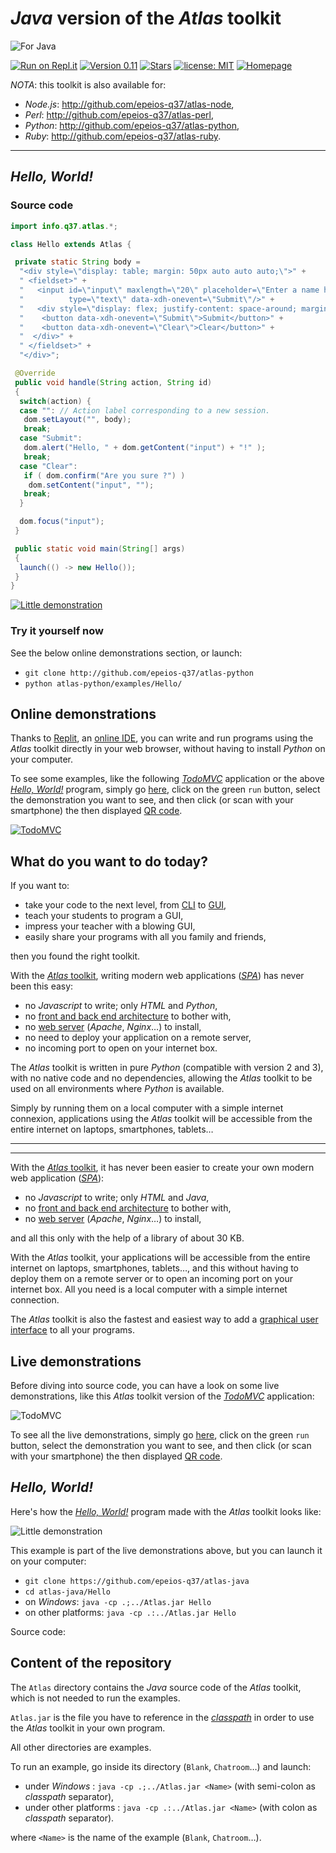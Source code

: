 # *Java* version of the *Atlas* toolkit

![For Java](https://q37.info/download/assets/Java.png "Java logo")

[![Run on Repl.it](https://repl.it/badge/github/epeios-q37/atlas-java)](https://q37.info/s/3vwk3h3n)
[![Version 0.11](https://img.shields.io/static/v1.svg?&color=90b4ed&label=Version&message=0.11)](http://github.com/epeios-q37/atlas-java/)
[![Stars](https://img.shields.io/github/stars/epeios-q37/atlas-java.svg?style=social)](https://github.com/epeios-q37/atlas-java/stargazers)
[![license: MIT](https://img.shields.io/github/license/epeios-q37/atlas-java?color=yellow)](https://github.com/epeios-q37/atlas-java/blob/master/LICENSE)
[![Homepage](https://img.shields.io/static/v1?label=homepage&message=atlastk.org&color=ff69b4)](https://atlastk.org)

*NOTA*: this toolkit is also available for:
- *Node.js*: <http://github.com/epeios-q37/atlas-node>,
- *Perl*: <http://github.com/epeios-q37/atlas-perl>,
- *Python*: <http://github.com/epeios-q37/atlas-python>,
- *Ruby*: <http://github.com/epeios-q37/atlas-ruby>.

---

## *Hello, World!*

### Source code

```Java
import info.q37.atlas.*;

class Hello extends Atlas {

 private static String body =
  "<div style=\"display: table; margin: 50px auto auto auto;\">" +
  " <fieldset>" +
  "   <input id=\"input\" maxlength=\"20\" placeholder=\"Enter a name here\"'" +
  "          type=\"text\" data-xdh-onevent=\"Submit\"/>" +
  "   <div style=\"display: flex; justify-content: space-around; margin: 5px auto auto auto;\">" +
  "    <button data-xdh-onevent=\"Submit\">Submit</button>" +
  "    <button data-xdh-onevent=\"Clear\">Clear</button>" +
  "  </div>" +
  " </fieldset>" +
  "</div>";

 @Override
 public void handle(String action, String id)
 {
  switch(action) {
  case "": // Action label corresponding to a new session.
   dom.setLayout("", body);
   break;
  case "Submit":
   dom.alert("Hello, " + dom.getContent("input") + "!" );
   break;
  case "Clear":
   if ( dom.confirm("Are you sure ?") )
    dom.setContent("input", "");
   break;
  }

  dom.focus("input");
 }

 public static void main(String[] args)
 {
  launch(() -> new Hello());
 }
}
```

[![Little demonstration](https://q37.info/download/assets/Hello.gif "A basic example")](https://q37.info/s/3vwk3h3n)

### Try it yourself now

See the below online demonstrations section, or launch:

- `git clone http://github.com/epeios-q37/atlas-python`
- `python atlas-python/examples/Hello/`

## Online demonstrations

Thanks to [Replit](https://q37.info/s/mxmgq3qm), an [online IDE](https://q37.info/s/zzkzbdw7), you can write and run programs using the *Atlas* toolkit directly in your web browser, without having to install *Python* on your computer.

To see some examples, like the following [*TodoMVC*](http://todomvc.com/) application or the above [*Hello, World!*](https://en.wikipedia.org/wiki/%22Hello,_World!%22_program) program, simply go [here](https://q37.info/s/vwpsw73v), click on the green `run` button, select the demonstration you want to see, and then click (or scan with your smartphone) the then displayed [QR code](https://q37.info/s/3pktvrj7).

[![TodoMVC](https://q37.info/download/TodoMVC.gif "The TodoMVC application made with the Atlas toolkit")](https://q37.info/s/3vwk3h3n)

## What do you want to do today?

If you want to:

- take your code to the next level, from [CLI](https://q37.info/s/cnh9nrw9) to [GUI](https://q37.info/s/hw9n3pjs),
- teach your students to program a GUI, 
- impress your teacher with a blowing GUI,
- easily share your programs with all you family and friends,

then you found the right toolkit.

With the [*Atlas* toolkit](http://atlastk.org/), writing modern web applications ([*SPA*](https://q37.info/s/7sbmxd3j)) has never been this easy:
- no *Javascript* to write; only *HTML* and *Python*,
- no [front and back end architecture](https://q37.info/s/px7hhztd) to bother with,
- no [web server](https://q37.info/s/n3hpwsht) (*Apache*, *Nginx*…) to install,
- no need to deploy your application on a remote server,
- no incoming port to open on your internet box.

The *Atlas* toolkit is written in pure *Python* (compatible with version 2 and 3), with no native code and no dependencies, allowing the *Atlas* toolkit to be used on all environments where *Python* is available. 

Simply by running them on a local computer with a simple internet connexion, applications using the *Atlas* toolkit will be accessible from the entire internet on laptops, smartphones, tablets…




---
---

With the [*Atlas* toolkit](http://atlastk.org/), it has never been easier to create your own modern web application ([*SPA*](https://q37.info/s/7sbmxd3j)):
- no *Javascript* to write; only *HTML* and *Java*,
- no [front and back end architecture](https://q37.info/s/px7hhztd) to bother with,
- no [web server](https://q37.info/s/n3hpwsht) (*Apache*, *Nginx*…) to install,

and all this only with the help of a library of about 30 KB.

With the *Atlas* toolkit, your applications will be accessible from the entire internet on laptops, smartphones, tablets…, and this without having to deploy them on a remote server or to open an incoming port on your internet box. All you need is a local computer with a simple internet connection. 

The *Atlas* toolkit is also the fastest and easiest way to add a [graphical user interface](https://q37.info/s/hw9n3pjs) to all your programs.

## Live demonstrations

Before diving into source code, you can have a look on some live demonstrations, like this *Atlas* toolkit version of the [*TodoMVC*](http://todomvc.com/) application:

![TodoMVC](https://q37.info/download/TodoMVC.gif "The TodoMVC application made with the Atlas toolkit")

To see all the live demonstrations, simply go [here](https://q37.info/s/3vwk3h3n), click on the green `run` button, select the demonstration you want to see, and then click (or scan with your smartphone) the then displayed [QR code](https://q37.info/s/3pktvrj7).


## *Hello, World!*

Here's how the [*Hello, World!*](https://en.wikipedia.org/wiki/%22Hello,_World!%22_program) program made with the *Atlas* toolkit looks like:

![Little demonstration](https://q37.info/download/assets/Hello.gif "A basic example")

This example is part of the live demonstrations above, but you can launch it on your computer:

- `git clone https://github.com/epeios-q37/atlas-java`
- `cd atlas-java/Hello`
- on *Windows*: `java -cp .;../Atlas.jar Hello`
- on other platforms: `java -cp .:../Atlas.jar Hello`

Source code:




## Content of the repository

The `Atlas` directory contains the *Java* source code of the *Atlas* toolkit, which is not needed to run the examples.

`Atlas.jar` is the file you have to reference in the [*classpath*](https://en.wikipedia.org/wiki/Classpath_(Java)) in order to use the *Atlas* toolkit in your own program.

All other directories are examples.

To run an example, go inside its directory (`Blank`, `Chatroom`…) and launch:

- under *Windows* : `java -cp .;../Atlas.jar <Name>` (with semi-colon as *classpath* separator),
- under other platforms : `java -cp .:../Atlas.jar <Name>` (with colon as *classpath* separator).

where `<Name>` is the name of the example (`Blank`, `Chatroom`…).